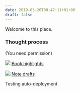 ```yaml
---
date: 2019-03-26T08:47:11+01:00
draft: false
---
```


Welcome to this place.

<div class="box">


### Thought process

(You need permission)

![](/img/books.png)  [Book highlights](/i/libros/)

![](/img/notepad.jpg)  [Note drafts](/i/draft/)

</div>

Testing auto-deployment



